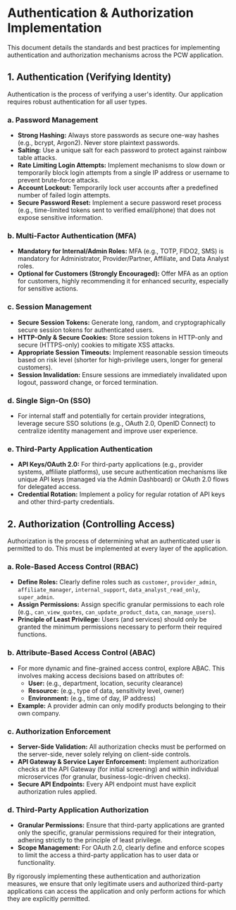 # Authentication & Authorization Implementation

This document details the standards and best practices for implementing authentication and authorization mechanisms across the PCW application.

## 1. Authentication (Verifying Identity)

Authentication is the process of verifying a user's identity. Our application requires robust authentication for all user types.

### a. Password Management
*   **Strong Hashing:** Always store passwords as secure one-way hashes (e.g., bcrypt, Argon2). Never store plaintext passwords.
*   **Salting:** Use a unique salt for each password to protect against rainbow table attacks.
*   **Rate Limiting Login Attempts:** Implement mechanisms to slow down or temporarily block login attempts from a single IP address or username to prevent brute-force attacks.
*   **Account Lockout:** Temporarily lock user accounts after a predefined number of failed login attempts.
*   **Secure Password Reset:** Implement a secure password reset process (e.g., time-limited tokens sent to verified email/phone) that does not expose sensitive information.

### b. Multi-Factor Authentication (MFA)
*   **Mandatory for Internal/Admin Roles:** MFA (e.g., TOTP, FIDO2, SMS) is mandatory for Administrator, Provider/Partner, Affiliate, and Data Analyst roles.
*   **Optional for Customers (Strongly Encouraged):** Offer MFA as an option for customers, highly recommending it for enhanced security, especially for sensitive actions.

### c. Session Management
*   **Secure Session Tokens:** Generate long, random, and cryptographically secure session tokens for authenticated users.
*   **HTTP-Only & Secure Cookies:** Store session tokens in HTTP-only and secure (HTTPS-only) cookies to mitigate XSS attacks.
*   **Appropriate Session Timeouts:** Implement reasonable session timeouts based on risk level (shorter for high-privilege users, longer for general customers).
*   **Session Invalidation:** Ensure sessions are immediately invalidated upon logout, password change, or forced termination.

### d. Single Sign-On (SSO)
*   For internal staff and potentially for certain provider integrations, leverage secure SSO solutions (e.g., OAuth 2.0, OpenID Connect) to centralize identity management and improve user experience.

### e. Third-Party Application Authentication
*   **API Keys/OAuth 2.0:** For third-party applications (e.g., provider systems, affiliate platforms), use secure authentication mechanisms like unique API keys (managed via the Admin Dashboard) or OAuth 2.0 flows for delegated access.
*   **Credential Rotation:** Implement a policy for regular rotation of API keys and other third-party credentials.

## 2. Authorization (Controlling Access)

Authorization is the process of determining what an authenticated user is permitted to do. This must be implemented at every layer of the application.

### a. Role-Based Access Control (RBAC)
*   **Define Roles:** Clearly define roles such as `customer`, `provider_admin`, `affiliate_manager`, `internal_support`, `data_analyst_read_only`, `super_admin`.
*   **Assign Permissions:** Assign specific granular permissions to each role (e.g., `can_view_quotes`, `can_update_product_data`, `can_manage_users`).
*   **Principle of Least Privilege:** Users (and services) should only be granted the minimum permissions necessary to perform their required functions.

### b. Attribute-Based Access Control (ABAC)
*   For more dynamic and fine-grained access control, explore ABAC. This involves making access decisions based on attributes of:
    *   **User:** (e.g., department, location, security clearance)
    *   **Resource:** (e.g., type of data, sensitivity level, owner)
    *   **Environment:** (e.g., time of day, IP address)
*   **Example:** A provider admin can only modify products belonging to their own company.

### c. Authorization Enforcement
*   **Server-Side Validation:** All authorization checks must be performed on the server-side, never solely relying on client-side controls.
*   **API Gateway & Service Layer Enforcement:** Implement authorization checks at the API Gateway (for initial screening) and within individual microservices (for granular, business-logic-driven checks).
*   **Secure API Endpoints:** Every API endpoint must have explicit authorization rules applied.

### d. Third-Party Application Authorization
*   **Granular Permissions:** Ensure that third-party applications are granted only the specific, granular permissions required for their integration, adhering strictly to the principle of least privilege.
*   **Scope Management:** For OAuth 2.0, clearly define and enforce scopes to limit the access a third-party application has to user data or functionality.

By rigorously implementing these authentication and authorization measures, we ensure that only legitimate users and authorized third-party applications can access the application and only perform actions for which they are explicitly permitted.
